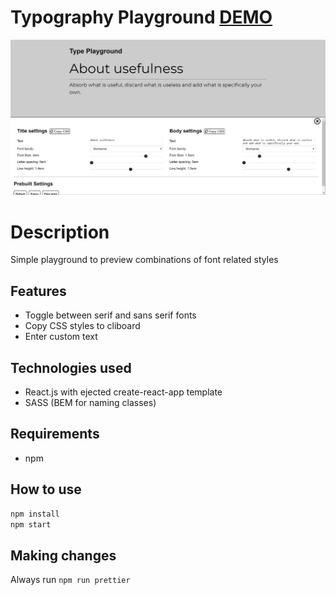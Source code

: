 # Typography Playground <a href="https://victor-cordova.github.io/typography-playground/" target="_blank">DEMO</a>

![screenshot](./screenshot.png)


# Description
Simple playground to preview combinations of font related styles

## Features
- Toggle between serif and sans serif fonts
- Copy CSS styles to cliboard
- Enter custom text

## Technologies used
- React.js with ejected create-react-app template
- SASS (BEM for naming classes)

## Requirements
- npm

## How to use
```bash
npm install
npm start
```

## Making changes
Always run ```npm run prettier```